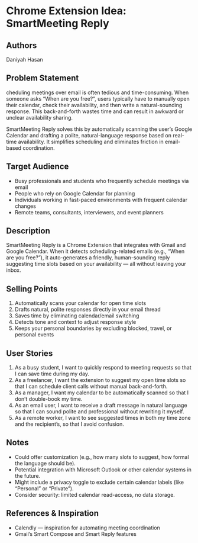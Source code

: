 # Chrome Extension Idea: SmartMeeting Reply

## Authors

Daniyah Hasan 
## Problem Statement

cheduling meetings over email is often tedious and time-consuming. When someone asks “When are you free?”, users typically have to manually open their calendar, check their availability, and then write a natural-sounding response. This back-and-forth wastes time and can result in awkward or unclear availability sharing.

SmartMeeting Reply solves this by automatically scanning the user’s Google Calendar and drafting a polite, natural-language response based on real-time availability. It simplifies scheduling and eliminates friction in email-based coordination.

## Target Audience
- Busy professionals and students who frequently schedule meetings via email
- People who rely on Google Calendar for planning
- Individuals working in fast-paced environments with frequent calendar changes
- Remote teams, consultants, interviewers, and event planners

## Description

SmartMeeting Reply is a Chrome Extension that integrates with Gmail and Google Calendar. When it detects scheduling-related emails (e.g., “When are you free?”), it auto-generates a friendly, human-sounding reply suggesting time slots based on your availability — all without leaving your inbox.

## Selling Points

1. Automatically scans your calendar for open time slots
2. Drafts natural, polite responses directly in your email thread
3. Saves time by eliminating calendar/email switching
4. Detects tone and context to adjust response style
5. Keeps your personal boundaries by excluding blocked, travel, or personal events

## User Stories

1. As a busy student, I want to quickly respond to meeting requests so that I can save time during my day.
2. As a freelancer, I want the extension to suggest my open time slots so that I can schedule client calls without manual back-and-forth.
3. As a manager, I want my calendar to be automatically scanned so that I don’t double-book my time.
4. As an email user, I want to receive a draft message in natural language so that I can sound polite and professional without rewriting it myself.
5. As a remote worker, I want to see suggested times in both my time zone and the recipient’s, so that I avoid confusion.

## Notes

- Could offer customization (e.g., how many slots to suggest, how formal the language should be).
- Potential integration with Microsoft Outlook or other calendar systems in the future.
- Might include a privacy toggle to exclude certain calendar labels (like “Personal” or “Private”).
- Consider security: limited calendar read-access, no data storage.

## References & Inspiration

- Calendly — inspiration for automating meeting coordination
- Gmail’s Smart Compose and Smart Reply features
